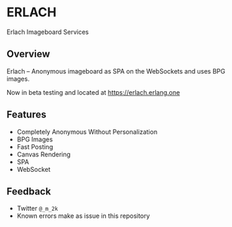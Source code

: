 # ERLACH
Erlach Imageboard Services

## Overview
Erlach – Anonymous imageboard as SPA on the WebSockets and uses BPG images.

Now in beta testing and located at https://erlach.erlang.one

## Features

* Completely Anonymous Without Personalization
* BPG Images
* Fast Posting
* Canvas Rendering
* SPA
* WebSocket

## Feedback

* Twitter `@_m_2k`
* Known errors make as issue in this repository
